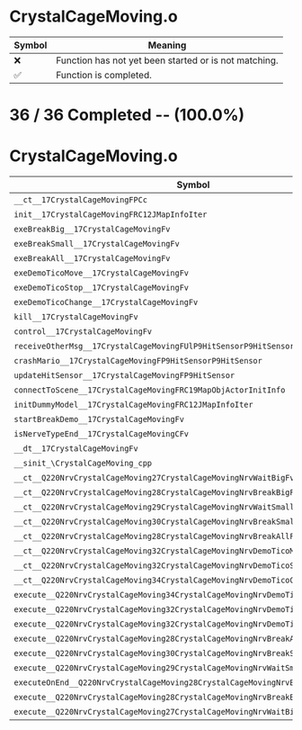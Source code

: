 # CrystalCageMoving.o
| Symbol | Meaning 
| ------------- | ------------- 
| :x: | Function has not yet been started or is not matching. 
| :white_check_mark: | Function is completed. 


# 36 / 36 Completed -- (100.0%)
# CrystalCageMoving.o
| Symbol | Decompiled? |
| ------------- | ------------- |
| `__ct__17CrystalCageMovingFPCc` | :white_check_mark: |
| `init__17CrystalCageMovingFRC12JMapInfoIter` | :white_check_mark: |
| `exeBreakBig__17CrystalCageMovingFv` | :white_check_mark: |
| `exeBreakSmall__17CrystalCageMovingFv` | :white_check_mark: |
| `exeBreakAll__17CrystalCageMovingFv` | :white_check_mark: |
| `exeDemoTicoMove__17CrystalCageMovingFv` | :white_check_mark: |
| `exeDemoTicoStop__17CrystalCageMovingFv` | :white_check_mark: |
| `exeDemoTicoChange__17CrystalCageMovingFv` | :white_check_mark: |
| `kill__17CrystalCageMovingFv` | :white_check_mark: |
| `control__17CrystalCageMovingFv` | :white_check_mark: |
| `receiveOtherMsg__17CrystalCageMovingFUlP9HitSensorP9HitSensor` | :white_check_mark: |
| `crashMario__17CrystalCageMovingFP9HitSensorP9HitSensor` | :white_check_mark: |
| `updateHitSensor__17CrystalCageMovingFP9HitSensor` | :white_check_mark: |
| `connectToScene__17CrystalCageMovingFRC19MapObjActorInitInfo` | :white_check_mark: |
| `initDummyModel__17CrystalCageMovingFRC12JMapInfoIter` | :white_check_mark: |
| `startBreakDemo__17CrystalCageMovingFv` | :white_check_mark: |
| `isNerveTypeEnd__17CrystalCageMovingCFv` | :white_check_mark: |
| `__dt__17CrystalCageMovingFv` | :white_check_mark: |
| `__sinit_\CrystalCageMoving_cpp` | :white_check_mark: |
| `__ct__Q220NrvCrystalCageMoving27CrystalCageMovingNrvWaitBigFv` | :white_check_mark: |
| `__ct__Q220NrvCrystalCageMoving28CrystalCageMovingNrvBreakBigFv` | :white_check_mark: |
| `__ct__Q220NrvCrystalCageMoving29CrystalCageMovingNrvWaitSmallFv` | :white_check_mark: |
| `__ct__Q220NrvCrystalCageMoving30CrystalCageMovingNrvBreakSmallFv` | :white_check_mark: |
| `__ct__Q220NrvCrystalCageMoving28CrystalCageMovingNrvBreakAllFv` | :white_check_mark: |
| `__ct__Q220NrvCrystalCageMoving32CrystalCageMovingNrvDemoTicoMoveFv` | :white_check_mark: |
| `__ct__Q220NrvCrystalCageMoving32CrystalCageMovingNrvDemoTicoStopFv` | :white_check_mark: |
| `__ct__Q220NrvCrystalCageMoving34CrystalCageMovingNrvDemoTicoChangeFv` | :white_check_mark: |
| `execute__Q220NrvCrystalCageMoving34CrystalCageMovingNrvDemoTicoChangeCFP5Spine` | :white_check_mark: |
| `execute__Q220NrvCrystalCageMoving32CrystalCageMovingNrvDemoTicoStopCFP5Spine` | :white_check_mark: |
| `execute__Q220NrvCrystalCageMoving32CrystalCageMovingNrvDemoTicoMoveCFP5Spine` | :white_check_mark: |
| `execute__Q220NrvCrystalCageMoving28CrystalCageMovingNrvBreakAllCFP5Spine` | :white_check_mark: |
| `execute__Q220NrvCrystalCageMoving30CrystalCageMovingNrvBreakSmallCFP5Spine` | :white_check_mark: |
| `execute__Q220NrvCrystalCageMoving29CrystalCageMovingNrvWaitSmallCFP5Spine` | :white_check_mark: |
| `executeOnEnd__Q220NrvCrystalCageMoving28CrystalCageMovingNrvBreakBigCFP5Spine` | :white_check_mark: |
| `execute__Q220NrvCrystalCageMoving28CrystalCageMovingNrvBreakBigCFP5Spine` | :white_check_mark: |
| `execute__Q220NrvCrystalCageMoving27CrystalCageMovingNrvWaitBigCFP5Spine` | :white_check_mark: |
